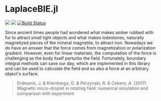 # LaplaceBIE.jl

[![](https://img.shields.io/badge/docs-stable-blue.svg)](https://akels.github.io/LaplaceBIE.jl/stable)
[![](https://img.shields.io/badge/docs-dev-blue.svg)](https://akels.github.io/LaplaceBIE.jl/dev)
[![Build Status](https://travis-ci.org/akels/LaplaceBIE.jl.svg?branch=master)](https://travis-ci.org/akels/LaplaceBIE.jl)

Since ancient times people had wondered what makes amber rubbed with fur to attract small light objects and what makes lodestones, naturally magnetized pieces of the mineral magnetite, to attract iron. Nowadays we do have an answer that the force comes from magnetization or polarization gradient. However, even for linear materials, the computation of the force is challenging as the body itself perturbs the field. Fortunately, boundary integral methods can save our day, which are implemented in this library and can be used to calculate the field and so also a force at an arbitrary object's surface.

> Erdmanis, J. & Kitenbergs, G. & Perzynski, R. & Cebers, A. (2017) Magnetic micro-droplet in rotating field: numerical simulation and comparison with experiment
